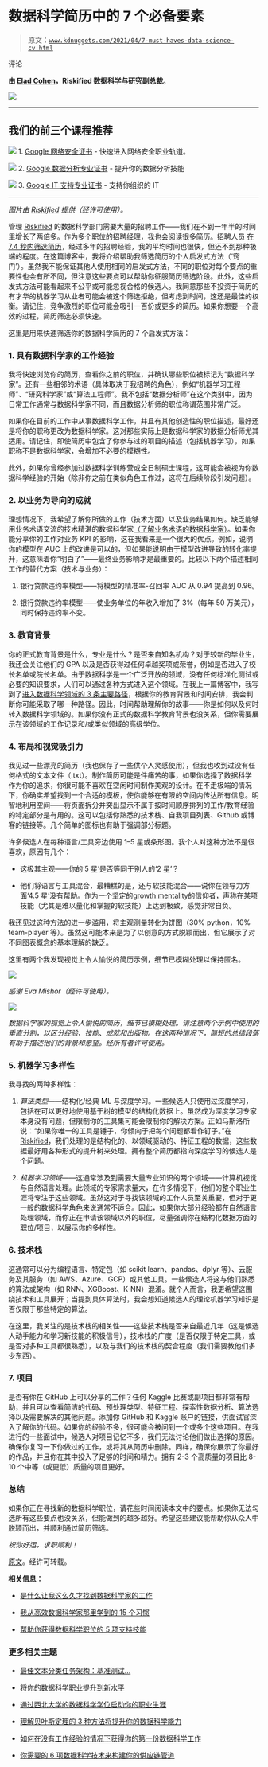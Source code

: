 # 数据科学简历中的 7 个必备要素

> 原文：[`www.kdnuggets.com/2021/04/7-must-haves-data-science-cv.html`](https://www.kdnuggets.com/2021/04/7-must-haves-data-science-cv.html)

评论

**由 [Elad Cohen](https://www.linkedin.com/in/elad-cohen-ai/)，Riskified 数据科学与研究副总裁**。

![](img/83f096d85398804955fd96d34b3c3669.png)

* * *

## 我们的前三个课程推荐

![](img/0244c01ba9267c002ef39d4907e0b8fb.png) 1\. [Google 网络安全证书](https://www.kdnuggets.com/google-cybersecurity) - 快速进入网络安全职业轨道。

![](img/e225c49c3c91745821c8c0368bf04711.png) 2\. [Google 数据分析专业证书](https://www.kdnuggets.com/google-data-analytics) - 提升你的数据分析技能

![](img/0244c01ba9267c002ef39d4907e0b8fb.png) 3\. [Google IT 支持专业证书](https://www.kdnuggets.com/google-itsupport) - 支持你组织的 IT

* * *

*图片由 [Riskified](https://www.riskified.com/) 提供（经许可使用）。*

管理 [Riskified](https://medium.com/riskified-technology) 的数据科学部门需要大量的招聘工作——我们在不到一年半的时间里增长了两倍多。作为多个职位的招聘经理，我也会阅读很多简历。招聘人员 [在 7.4 秒内筛选简历](https://www.prnewswire.com/news-releases/ladders-updates-popular-recruiter-eye-tracking-study-with-new-key-insights-on-how-job-seekers-can-improve-their-resumes-300744217.html)，经过多年的招聘经验，我的平均时间也很快，但还不到那种极端的程度。在这篇博客中，我将介绍帮助我筛选简历的个人启发式方法（‘窍门’）。虽然我不能保证其他人使用相同的启发式方法，不同的职位对每个要点的重要性也会有所不同，但注意这些要点可以帮助你征服简历筛选阶段。此外，这些启发式方法可能看起来不公平或可能忽视合格的候选人。我同意那些不投资于简历的有才华的机器学习从业者可能会被这个筛选拒绝，但考虑到时间，这还是最佳的权衡。请记住，竞争激烈的职位可能会吸引一百份或更多的简历。如果你想要一个高效的过程，简历筛选必须快速。

这里是用来快速筛选你的数据科学简历的 7 个启发式方法：

### 1\. 具有数据科学家的工作经验

我将快速浏览你的简历，查看你之前的职位，并确认哪些职位被标记为“数据科学家”。还有一些相邻的术语（具体取决于我招聘的角色），例如“机器学习工程师”、“研究科学家”或“算法工程师”。我不包括“数据分析师”在这个类别中，因为日常工作通常与数据科学家不同，而且数据分析师的职位称谓范围非常广泛。

如果你在目前的工作中从事数据科学工作，并且有其他创造性的职位描述，最好还是将你的职称更改为数据科学家。这对那些实际上是数据科学家的数据分析师尤其适用。请记住，即使简历中包含了你参与过的项目的描述（包括机器学习），如果职称不是数据科学家，会增加不必要的模糊性。

此外，如果你曾经参加过数据科学训练营或全日制硕士课程，这可能会被视为你数据科学经验的开始（除非你之前在类似角色工作过，这将在后续阶段引发问题）。

### 2\. 以业务为导向的成就

理想情况下，我希望了解你所做的工作（技术方面）以及业务结果如何。缺乏能够用业务术语交流的技术精湛的数据科学家[（了解业务术语的数据科学家）](https://medium.com/riskified-technology/data-vs-insight-the-thin-line-between-good-and-bad-reports-91997d5e9cd)。如果你能分享你的工作对业务 KPI 的影响，这在我看来是一个很大的优点。例如，说明你的模型在 AUC 上的改进是可以的，但如果能说明由于模型改进导致的转化率提升，这意味着你“明白了”——最终业务影响才是最重要的。比较以下两个描述相同工作的替代方案（技术与业务）：

1.  银行贷款违约率模型——将模型的精准率-召回率 AUC 从 0.94 提高到 0.96。

1.  银行贷款违约率模型——使业务单位的年收入增加了 3%（每年 50 万美元），同时保持违约率不变。

### 3\. 教育背景

你的正式教育背景是什么，专业是什么？是否来自知名机构？对于较新的毕业生，我还会关注他们的 GPA 以及是否获得过任何卓越奖项或荣誉，例如是否进入了校长名单或院长名单。由于数据科学是一个广泛开放的领域，没有任何标准化测试或必要的知识要求，人们可以通过各种方式进入这个领域。在我上一篇博客中，我写到了[进入数据科学领域的 3 条主要路径](https://towardsdatascience.com/3-ways-to-break-into-data-science-6a7a8fd679b3)，根据你的教育背景和时间安排，我会判断你可能采取了哪一种路径。因此，时间帮助理解你的故事——你是如何以及何时转入数据科学领域的。如果你没有正式的数据科学教育背景也没关系，但你需要展示在该领域的工作记录和/或类似领域的高级学位。

### 4\. 布局和视觉吸引力

我见过一些漂亮的简历（我也保存了一些供个人灵感使用），但我也收到过没有任何格式的文本文件（.txt）。制作简历可能是件痛苦的事，如果你选择了数据科学作为你的追求，你很可能不喜欢在空闲时间制作美观的设计。在不走极端的情况下，你确实希望找到一个合适的模板，使你能够在有限的空间内传达所有信息。明智地利用空间——将页面拆分并突出显示不属于按时间顺序排列的工作/教育经验的特定部分是有用的。这可以包括你熟悉的技术栈、自我项目列表、Github 或博客的链接等。几个简单的图标也有助于强调部分标题。

许多候选人在每种语言/工具旁边使用 1–5 星或条形图。我个人对这种方法不是很喜欢，原因有几个：

+   这极其主观——你的‘5 星’是否等同于别人的‘2 星’？

+   他们将语言与工具混合，最糟糕的是，还与软技能混合——说你在领导力方面‘4.5 星’没有帮助。作为一个坚定的[growth mentality](https://www.brainpickings.org/2014/01/29/carol-dweck-mindset/)的信仰者，声称在某项技能（尤其是难以量化和掌握的软技能）上达到极致，感觉非常自负。

我还见过这种方法的进一步滥用，将主观测量转化为饼图（30% python，10% team-player 等）。虽然这可能本来是为了以创意的方式脱颖而出，但它展示了对不同图表概念的基本理解的缺乏。

这里有两个我发现视觉上令人愉悦的简历示例，细节已模糊处理以保持匿名。

![](img/500b2b5ec5c50cb7c408198a30fb4df0.png)

*感谢 Eva Mishor（经许可使用）。*

![](img/5d6d1da72fe878cf8e1102563615875c.png)

*数据科学家的视觉上令人愉悦的简历，细节已模糊处理。请注意两个示例中使用的垂直分割，以区分经验、技能、成就和出版物。在这两种情况下，简短的总结段落有助于描述他们的背景和愿望。经所有者许可使用。*

### 5\. 机器学习多样性

我寻找的两种多样性：

1.  *算法类型*——结构化/经典 ML 与深度学习。一些候选人只使用过深度学习，包括在可以更好地使用基于树的模型的结构化数据上。虽然成为深度学习专家本身没有问题，但限制你的工具集可能会限制你的解决方案。正如马斯洛所说：“如果你唯一的工具是锤子，你倾向于把每个问题都看作钉子。”在[Riskified](https://medium.com/riskified-technology)，我们处理的是结构化的、以领域驱动的、特征工程的数据，这些数据最好用各种形式的提升树来处理。拥有整个简历都指向深度学习的候选人是个问题。

1.  *机器学习领域*——这通常涉及到需要大量专业知识的两个领域——计算机视觉与自然语言处理。此领域的专家需求量大，在许多情况下，他们的整个职业生涯将专注于这些领域。虽然这对于寻找该领域的工作人员至关重要，但对于更一般的数据科学角色来说通常不适合。因此，如果你大部分经验都在自然语言处理领域，而你正在申请该领域以外的职位，尽量强调你在结构化数据方面的职位/项目，以展示你的多样性。

### 6\. 技术栈

这通常可以分为编程语言、特定包（如 scikit learn、pandas、dplyr 等）、云服务及其服务（如 AWS、Azure、GCP）或其他工具。一些候选人将这与他们熟悉的算法或架构（如 RNN、XGBoost、K-NN）混淆。就个人而言，我更希望这围绕技术和工具展开；当提到具体算法时，我会想知道候选人的理论机器学习知识是否仅限于那些特定的算法。

在这里，我关注的是技术栈的相关性——这些技术栈是否来自最近几年（这是候选人动手能力和学习新技能的积极信号），技术栈的广度（是否仅限于特定工具，或是否对多种工具都很熟悉），以及与我们的技术栈的契合程度（我们需要教他们多少东西）。

### 7\. 项目

是否有你在 GitHub 上可以分享的工作？任何 Kaggle 比赛或副项目都非常有帮助，并且可以查看简洁的代码、预处理类型、特征工程、探索性数据分析、算法选择以及需要解决的其他问题。添加你 GitHub 和 Kaggle 账户的链接，供面试官深入了解你的代码。如果你的经验不多，很可能会被问到一个或多个这些项目。在我进行的一些面试中，候选人对项目记忆不多，我们无法讨论他们做出选择的原因。确保你复习一下你做过的工作，或将其从简历中删除。同样，确保你展示了你最好的作品，并且你在其中投入了足够的时间和精力。拥有 2-3 个高质量的项目比 8-10 个中等（或更低）质量的项目更好。

### 总结

如果你正在寻找新的数据科学职位，请花些时间阅读本文中的要点。如果你无法勾选所有这些要点也没关系，但能做到的越多越好。希望这些建议能帮助你从众人中脱颖而出，并顺利通过简历筛选。

*祝你好运，求职顺利！*

[原文](https://towardsdatascience.com/7-must-haves-in-your-data-science-cv-9316841aeb78)。经许可转载。

**相关信息：**

+   [是什么让我这么久才找到数据科学家的工作](https://www.kdnuggets.com/2021/03/land-data-scientist-job.html)

+   [我从高效数据科学家那里学到的 15 个习惯](https://www.kdnuggets.com/2021/03/15-habits-learned-from-highly-effective-data-scientists.html)

+   [帮助你获得数据科学职位的 5 项支持技能](https://www.kdnuggets.com/2021/02/5-supporting-skills-data-science-job.html)

### 更多相关主题

+   [最佳文本分类任务架构：基准测试…](https://www.kdnuggets.com/2023/04/best-architecture-text-classification-task-benchmarking-options.html)

+   [将你的数据科学职业提升到新水平](https://www.kdnuggets.com/2021/12/sas-advance-data-science-career-next-level.html)

+   [通过西北大学的数据科学学位启动你的职业生涯](https://www.kdnuggets.com/2022/04/nwu-launch-career-northwestern-data-science-degree.html)

+   [理解贝叶斯定理的 3 种方法将提升你的数据科学能力](https://www.kdnuggets.com/2022/06/3-ways-understanding-bayes-theorem-improve-data-science.html)

+   [如何在没有工作经验的情况下获得你的第一份数据科学工作](https://www.kdnuggets.com/2021/02/first-job-data-science-without-work-experience.html)

+   [你需要的 6 项数据科学技术来构建你的供应链管道](https://www.kdnuggets.com/2022/01/6-data-science-technologies-need-build-supply-chain-pipeline.html)
